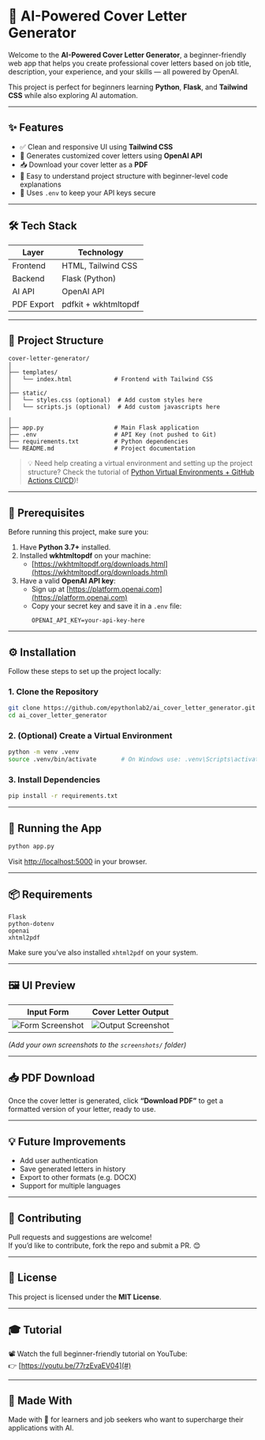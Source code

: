 # 📝 AI-Powered Cover Letter Generator

Welcome to the **AI-Powered Cover Letter Generator**, a beginner-friendly web app that helps you create professional cover letters based on job title, description, your experience, and your skills — all powered by OpenAI.

This project is perfect for beginners learning **Python**, **Flask**, and **Tailwind CSS** while also exploring AI automation.

---

## ✨ Features

- ✅ Clean and responsive UI using **Tailwind CSS**
- 🤖 Generates customized cover letters using **OpenAI API**
- 📥 Download your cover letter as a **PDF**
- 🧩 Easy to understand project structure with beginner-level code explanations
- 🔐 Uses `.env` to keep your API keys secure

---

## 🛠 Tech Stack

| Layer         | Technology        |
|---------------|-------------------|
| Frontend      | HTML, Tailwind CSS |
| Backend       | Flask (Python)     |
| AI API        | OpenAI API         |
| PDF Export    | pdfkit + wkhtmltopdf |

---

## 📁 Project Structure

```
cover-letter-generator/
│
├── templates/
│   └── index.html            # Frontend with Tailwind CSS
│
├── static/
│   └── styles.css (optional)  # Add custom styles here
│   └── scripts.js (optional)  # Add custom javascripts here

│
├── app.py                    # Main Flask application
├── .env                      # API Key (not pushed to Git)
├── requirements.txt          # Python dependencies
└── README.md                 # Project documentation
```

> 💡 Need help creating a virtual environment and setting up the project structure? Check the tutorial of [Python Virtual Environments + GitHub Actions CI/CD](https://youtu.be/qYYYgS-ou7Q))!

---

## 🔐 Prerequisites

Before running this project, make sure you:

1. Have **Python 3.7+** installed.
2. Installed **wkhtmltopdf** on your machine:
   - [https://wkhtmltopdf.org/downloads.html](https://wkhtmltopdf.org/downloads.html)
3. Have a valid **OpenAI API key**:
   - Sign up at [https://platform.openai.com](https://platform.openai.com)
   - Copy your secret key and save it in a `.env` file:
     ```
     OPENAI_API_KEY=your-api-key-here
     ```

---

## ⚙️ Installation

Follow these steps to set up the project locally:

### 1. Clone the Repository

```bash
git clone https://github.com/epythonlab2/ai_cover_letter_generator.git
cd ai_cover_letter_generator
```

### 2. (Optional) Create a Virtual Environment

```bash
python -m venv .venv
source .venv/bin/activate       # On Windows use: .venv\Scripts\activate
```

### 3. Install Dependencies

```bash
pip install -r requirements.txt
```

---

## 🚀 Running the App

```bash
python app.py
```

Visit [http://localhost:5000](http://localhost:5000) in your browser.

---

## 📦 Requirements

```text
Flask
python-dotenv
openai
xhtml2pdf
```

Make sure you’ve also installed `xhtml2pdf` on your system.

---

## 🖼️ UI Preview

| Input Form                          | Cover Letter Output                  |
|-------------------------------------|--------------------------------------|
| ![Form Screenshot](screenshots/form.png) | ![Output Screenshot](screenshots/output.png) |

*(Add your own screenshots to the `screenshots/` folder)*

---

## 📥 PDF Download

Once the cover letter is generated, click **“Download PDF”** to get a formatted version of your letter, ready to use.

---

## 💡 Future Improvements

- Add user authentication
- Save generated letters in history
- Export to other formats (e.g. DOCX)
- Support for multiple languages

---

## 🤝 Contributing

Pull requests and suggestions are welcome!  
If you’d like to contribute, fork the repo and submit a PR. 😊

---

## 📜 License

This project is licensed under the **MIT License**.

---

## 🎓 Tutorial

📽️ Watch the full beginner-friendly tutorial on YouTube:  
👉 [https://youtu.be/77rzEvaEV04](#)

---

## 🧠 Made With

Made with 💙 for learners and job seekers who want to supercharge their applications with AI.
